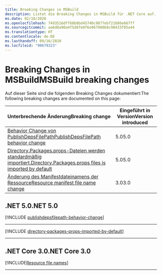 ```yaml
---
title: Breaking Changes in MSBuild
description: Listet die Breaking Changes in MSBuild für .NET Core auf.
ms.date: 02/10/2020
ms.openlocfilehash: 7493516dff68b8bd45740c9877ebf21886e667ff
ms.sourcegitcommit: aa6d8a90a4f5d8fe0f6e967980b8c98433f05a44
ms.translationtype: HT
ms.contentlocale: de-DE
ms.lasthandoff: 09/16/2020
ms.locfileid: "90679323"
---
```

# <a name="msbuild-breaking-changes"></a><span data-ttu-id="3c880-103">Breaking Changes in MSBuild</span><span class="sxs-lookup"><span data-stu-id="3c880-103">MSBuild breaking changes</span></span>

<span data-ttu-id="3c880-104">Auf dieser Seite sind die folgenden Breaking Changes dokumentiert:</span><span class="sxs-lookup"><span data-stu-id="3c880-104">The following breaking changes are documented on this page:</span></span>

| <span data-ttu-id="3c880-105">Unterbrechende Änderung</span><span class="sxs-lookup"><span data-stu-id="3c880-105">Breaking change</span></span> | <span data-ttu-id="3c880-106">Eingeführt in Version</span><span class="sxs-lookup"><span data-stu-id="3c880-106">Version introduced</span></span> |
| - | - |
| [<span data-ttu-id="3c880-107">Behavior Change von PublishDepsFilePath</span><span class="sxs-lookup"><span data-stu-id="3c880-107">PublishDepsFilePath behavior change</span></span>](#publishdepsfilepath-behavior-change) | <span data-ttu-id="3c880-108">5.0</span><span class="sxs-lookup"><span data-stu-id="3c880-108">5.0</span></span> |
| [<span data-ttu-id="3c880-109">Directory.Packages.props-Dateien werden standardmäßig importiert.</span><span class="sxs-lookup"><span data-stu-id="3c880-109">Directory.Packages.props files is imported by default</span></span>](#directorypackagesprops-files-is-imported-by-default) | <span data-ttu-id="3c880-110">5.0</span><span class="sxs-lookup"><span data-stu-id="3c880-110">5.0</span></span> |
| [<span data-ttu-id="3c880-111">Änderung des Manifestdateinamens der Ressource</span><span class="sxs-lookup"><span data-stu-id="3c880-111">Resource manifest file name change</span></span>](#resource-manifest-file-name-change) | <span data-ttu-id="3c880-112">3.0</span><span class="sxs-lookup"><span data-stu-id="3c880-112">3.0</span></span> |

## <a name="net-50"></a><span data-ttu-id="3c880-113">.NET 5.0</span><span class="sxs-lookup"><span data-stu-id="3c880-113">.NET 5.0</span></span>

[!INCLUDE [publishdepsfilepath-behavior-change](../../../includes/core-changes/msbuild/5.0/publishdepsfilepath-behavior-change.md)]

***

[!INCLUDE [directory-packages-props-imported-by-default](../../../includes/core-changes/msbuild/5.0/directory-packages-props-imported-by-default.md)]

***

## <a name="net-core-30"></a><span data-ttu-id="3c880-114">.NET Core 3.0</span><span class="sxs-lookup"><span data-stu-id="3c880-114">.NET Core 3.0</span></span>

[!INCLUDE[Resource file names](~/includes/core-changes/msbuild/3.0/resource-manifest-name.md)]

***
